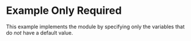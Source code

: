 # Example Only Required

This example implements the module by specifying only the variables that do _not_ have a default value.